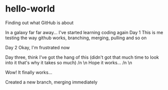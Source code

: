 # hello-world
Finding out what GitHub is about

In a galaxy far far away...
I've started learning coding again
Day 1
This is me testing the way github works, branching, merging, pulling and so on

Day 2
Okay, I'm frustrated now

Day three, think I've got the hang of this (didn't got that much time to look into it that's why it takes so much) /n \n
Hope it works... /n \n 

Wow! It finally works...

Created a new branch, merging immediately
